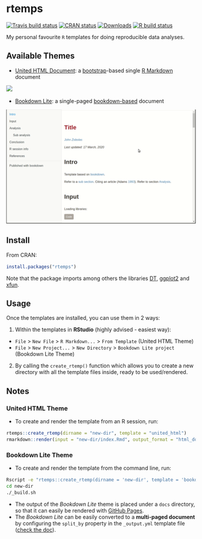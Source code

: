# rtemps

<!-- badges: start -->
[![Travis build status](https://travis-ci.com/bblodfon/rtemps.svg?branch=master)](https://travis-ci.com/bblodfon/rtemps)
[![CRAN status](https://www.r-pkg.org/badges/version/rtemps)](https://cran.r-project.org/package=rtemps)
[![Downloads](https://cranlogs.r-pkg.org/badges/rtemps)](https://cran.r-project.org/package=rtemps)
[![R build status](https://github.com/bblodfon/rtemps/workflows/R-CMD-check/badge.svg)](https://github.com/bblodfon/rtemps/actions)
<!-- badges: end -->

My personal favourite `R` templates for doing reproducible data analyses.

## Available Themes

- [United HTML Document](https://bblodfon.github.io/rtemps/united-html/united-html.html): a [bootstrap](https://bootswatch.com/united/)-based single [R Markdown](https://bookdown.org/yihui/rmarkdown/) document

![](img/united.gif)

- [Bookdown Lite](https://bblodfon.github.io/rtemps/bookdown-lite/docs/bookdown-lite.html): a single-paged [bookdown-based](https://bookdown.org/yihui/bookdown) document

![](img/bookdown_lite.gif)

## Install

From CRAN:
```r
install.packages("rtemps")
```

Note that the package imports among others the libraries [DT](https://rstudio.github.io/DT/), [ggplot2](https://github.com/tidyverse/ggplot2) and [xfun](https://github.com/yihui/xfun).

## Usage

Once the templates are installed, you can use them in 2 ways:

1. Within the templates in **RStudio** (highly advised - easiest way): 
  - `File` > `New File` > `R Markdown...` > `From Template` (United HTML Theme)
  - `File` > `New Project...` > `New Directory` > `Bookdown Lite project` (Bookdown Lite Theme)
2. By calling the `create_rtemp()` function which allows you to create a new directory with all the template files inside, ready to be used/rendered.

## Notes

### United HTML Theme

- To create and render the template from an R session, run:

```r
rtemps::create_rtemp(dirname = "new-dir", template = "united_html")
rmarkdown::render(input = "new-dir/index.Rmd", output_format = "html_document", output_dir = "new-dir")
```

### Bookdown Lite Theme

- To create and render the template from the command line, run:

```bash
Rscript -e "rtemps::create_rtemp(dirname = 'new-dir', template = 'bookdown_lite')"
cd new-dir
./_build.sh
```

- The output of the *Bookdown Lite* theme is placed under a `docs` directory, so that it can easily be rendered with [GitHub Pages](https://help.github.com/en/github/working-with-github-pages/configuring-a-publishing-source-for-your-github-pages-site).
- The *Bookdown Lite* can be easily converted to a **multi-paged document** by configuring the `split_by` property in the `_output.yml` template file ([check the doc](https://bookdown.org/yihui/bookdown/html.html#gitbook-style)).

